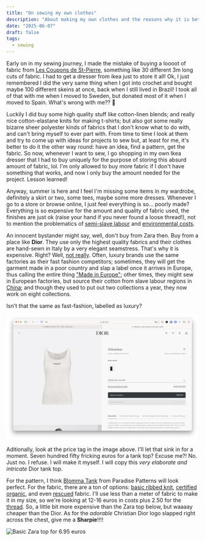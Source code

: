 ```yaml
---
title: "On sewing my own clothes"
description: "About making my own clothes and the reasons why it is better than buying"
date: "2025-06-07"
draft: false
tags:
  - sewing
---
```


Early on in my sewing journey, I made the mistake of buying a loooot of fabric from [Les Coupons de St-Pierre](https://www.google.com/search?client=safari&rls=en&q=les+coupons+de+saint+pierre&ie=UTF-8&oe=UTF-8), something like 30 different 3m long cuts of fabric. I had to get a dresser from ikea just to store it all! Ok, I just remembered I did the very same thing when I got into crochet and bought maybe 100 different skeins at once, back when I still lived in Brazil! I took all of that with me when I moved to Sweden, but donated most of it when I moved to Spain. What's wrong with me?? 🧶

Luckily I did buy some high quality stuff like cotton-linen blends; and really nice cotton-elastane knits for making t-shirts; but also got some really bizarre sheer polyester kinds of fabrics that I don't know what to do with, and can't bring myself to ever part with. From time to time I look at them and try to come up with ideas for projects to sew but, at least for me, it's better to do it the other way round: have an idea, find a pattern, get the fabric. So now, whenever I want to sew, I go shopping in my own Ikea dresser that I had to buy uniquely for the purpose of storing this absurd amount of fabric, lol. I'm only allowed to buy more fabric if I don't have something that works, and now I only buy the amount needed for the project. Lesson learned!

Anyway, summer is here and I feel I'm missing some items in my wardrobe, definitely a skirt or two, some tees, maybe some more dresses. Whenever I go to a store or browse online, I just feel everything is so... poorly made? Everything is so expensive for the amount and quality of fabric used, the finishes are just ok (raise your hand if you never found a loose thread!), not to mention the problematics of [semi-slave labour](https://www.imdb.com/title/tt3162938) and [environmental costs](https://www.greenpeace.org/africa/en/blog/54589/how-fast-fashion-is-fuelling-the-fashion-waste-crisis-in-africa/).

An innocent bystander might say, well, don't buy from Zara then. Buy from a place like **Dior**. They use only the highest quality fabrics and their clothes are hand-sewn in Italy by a very elegant seamstress. That's why it is expensive. Right? Well, [not really](https://remake.world/stories/are-luxury-brands-more-sustainable/). Often, luxury brands use the same factories as their fast fashion competitors; sometimes, they will get the garment made in a poor country and slap a label once it arrives in Europe, thus calling the entire thing ["Made in Europe"](https://luxonomy.net/luxury-made-in-china-the-great-scandal-of-the-industry/); other times, they might sew in European factories, but source their cotton from slave labour regions in [China]((https://directory.goodonyou.eco/brand/dior)); and though they used to put out two collections a year, they now work on eight collections.

Isn't that the same as fast-fashion, labelled as luxury?

![Basic Dior tank top for 750 euros](./dior-top.png)

Aditionally, look at the price tag in the image above. I'll let that sink in for a moment. Seven hundred fifty fricking euros for a tank top? Excuse me?! No. Just no. I refuse. I will make it myself. I will copy this *very elaborate and intricate* Dior tank top.

For the pattern, I think [Blomma Tank](https://paradisepatterns.com/products/blomma-tank-pdf-sewing-pattern-sizes-a-l-bust-30-60-athletic-style-top-b-cup-and-d-cup-options) from Paradise Patterns will look perfect. For the fabric, there are a ton of options: [basic ribbed knit](https://takoy.es/tela-de-punto-canale-oskar-nuevo-blanco-1-ns-15378), [certified organic](https://www.nastasianash.com/producto/tela-de-punto-organica-blanca-con-elastano/?attribute_cantidad=Unidad+0%2C5+m), and even [rescued](https://www.kilotela.com/producto/tela-punto-canale-algodon-crudo/) fabric. I'll use less than a meter of fabric to make it in my size, so we're looking at 12-16 euros in costs plus 2.50 for the [thread](https://www.merceriabotton.es/hilo-de-coser/hilo-coser-gutermann-tergal-100m-19741.html#/4567-hilos_gutermann-blanco_800). So, a little bit more expensive than the Zara top below, but waaaay cheaper than the Dior. As for the *adorable* Christian Dior logo slapped right across the chest, give me a **Sharpie**!!!!

![Basic Zara top for 6.95 euros](./zara-top.png)